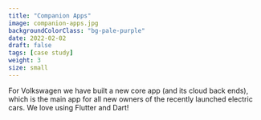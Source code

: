 ```yaml
---
title: "Companion Apps"
image: companion-apps.jpg
backgroundColorClass: "bg-pale-purple"
date: 2022-02-02
draft: false
tags: [case study]
weight: 3
size: small
---
```


For Volkswagen we have built a new core app (and its cloud back ends), which is the main app for all new owners of the recently launched electric cars. We love using Flutter and Dart!